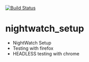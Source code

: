 [![Build Status](https://travis-ci.org/DevS1993/nightwatch_playground.svg?branch=master)](https://travis-ci.org/DevS1993/nightwatch_playground)

# nightwatch_setup
- NightWatch Setup
- Testing with firefox
- HEADLESS testing with chrome
